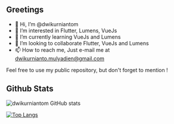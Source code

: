 ## Greetings
- 👋 Hi, I’m @dwikurniantom
- 👀 I’m interested in Flutter, Lumens, VueJs
- 🌱 I’m currently learning VueJs and Lumens
- 💞️ I’m looking to collaborate Flutter, VueJs and Lumens
- 📫 How to reach me, Just e-mail me at dwikurnianto.mulyadien@gmail.com

<!---
dwikurniantom/dwikurniantom is a ✨ special ✨ repository because its `README.md` (this file) appears on your GitHub profile.
You can click the Preview link to take a look at your changes.
--->

Feel free to use my public repository, but don't forget to mention !

## Github Stats

![dwikurniantom GitHub stats](https://github-readme-stats.vercel.app/api?username=dwikurniantom&show_icons=true&theme=radical)

[![Top Langs](https://github-readme-stats.vercel.app/api/top-langs/?username=dwikurniantom&theme=radical)](https://github.com/anuraghazra/github-readme-stats)
